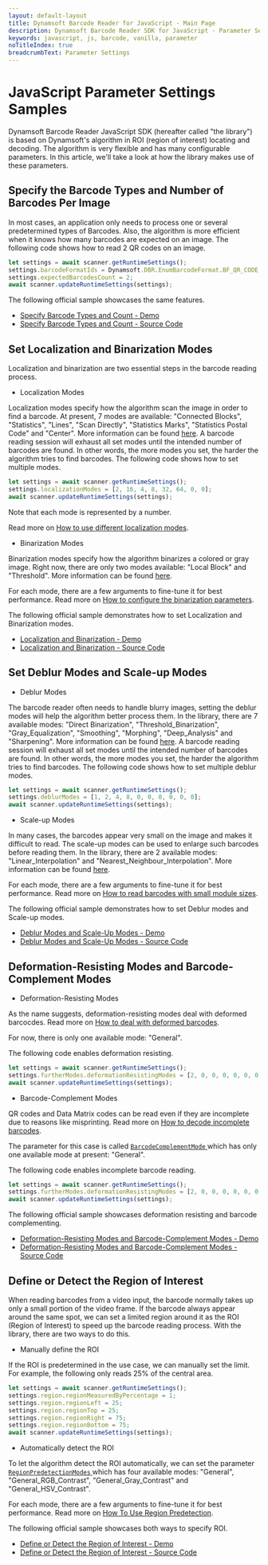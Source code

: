 ```yaml
---
layout: default-layout
title: Dynamsoft Barcode Reader for JavaScript - Main Page
description: Dynamsoft Barcode Reader SDK for JavaScript - Parameter Settings
keywords: javascript, js, barcode, vanilla, parameter
noTitleIndex: true
breadcrumbText: Parameter Settings
---
```


# JavaScript Parameter Settings Samples

Dynamsoft Barcode Reader JavaScript SDK (hereafter called "the library") is based on Dynamsoft's algorithm in ROI (region of interest) locating and decoding. The algorithm is very flexible and has many configurable parameters. In this article, we'll take a look at how the library makes use of these parameters.

## Specify the Barcode Types and Number of Barcodes Per Image

In most cases, an application only needs to process one or several predetermined types of Barcodes. Also, the algorithm is more efficient when it knows how many barcodes are expected on an image. The following code shows how to read 2 QR codes on an image.

```javascript
let settings = await scanner.getRuntimeSettings();
settings.barcodeFormatIds = Dynamsoft.DBR.EnumBarcodeFormat.BF_QR_CODE;
settings.expectedBarcodesCount = 2;
await scanner.updateRuntimeSettings(settings);
```

The following official sample showcases the same features.

* <a target = "_blank" href="https://dynamsoft.github.io/dbr-browser-samples/3.settings/1.barcodeFormats-expectedBarcodes.html">Specify Barcode Types and Count - Demo</a>
* <a target = "_blank" href="https://github.com/Dynamsoft/dbr-browser-samples/blob/master/3.settings/1.barcodeFormats-expectedBarcodes.html">Specify Barcode Types and Count - Source Code</a>

## Set Localization and Binarization Modes

Localization and binarization are two essential steps in the barcode reading process. 

* Localization Modes

Localization modes specify how the algorithm scan the image in order to find a barcode. At present, 7 modes are available: "Connected Blocks", "Statistics", "Lines", "Scan Directly", "Statistics Marks", "Statistics Postal Code" and "Center". More information can be found [here](https://www.dynamsoft.com/barcode-reader/parameters/reference/image-parameter/LocalizationModes.html?ver=latest#localizationmodes). A barcode reading session will exhaust all set modes until the intended number of barcodes are found. In other words, the more modes you set, the harder the algorithm tries to find barcodes. The following code shows how to set multiple modes.

```javascript
let settings = await scanner.getRuntimeSettings();
settings.localizationModes = [2, 16, 4, 8, 32, 64, 0, 0];
await scanner.updateRuntimeSettings(settings);
```

Note that each mode is represented by a number.

Read more on [How to use different localization modes](https://www.dynamsoft.com/barcode-reader/parameters/scenario-settings/how-to-set-localization-modes.html).

* Binarization Modes

Binarization modes specify how the algorithm binarizes a colored or gray image. Right now, there are only two modes available: "Local Block" and "Threshold". More information can be found [here](https://www.dynamsoft.com/barcode-reader/parameters/reference/image-parameter/BinarizationModes.html?ver=latest#binarizationmodes).

For each mode, there are a few arguments to fine-tune it for best performance. Read more on [How to configure the binarization parameters](https://www.dynamsoft.com/barcode-reader/parameters/scenario-settings/how-to-set-binarization-modes.html?ver=latest).

The following official sample demonstrates how to set Localization and Binarization modes.

* <a target = "_blank" href="https://dynamsoft.github.io/dbr-browser-samples/3.settings/2.localizationModes-binarizationModes.html">Localization and Binarization - Demo</a>
* <a target = "_blank" href="https://github.com/Dynamsoft/dbr-browser-samples/blob/master/3.settings/2.localizationModes-binarizationModes.html">Localization and Binarization - Source Code</a>

## Set Deblur Modes and Scale-up Modes

* Deblur Modes

The barcode reader often needs to handle blurry images, setting the deblur modes will help the algorithm better process them. In the library, there are 7 available modes: "Direct Binarization", "Threshold_Binarization", "Gray_Equalization", "Smoothing", "Morphing", "Deep_Analysis" and "Sharpening". More information can be found [here](https://www.dynamsoft.com/barcode-reader/parameters/reference/image-parameter/DeblurModes.html?ver=latest#deblurmodes). A barcode reading session will exhaust all set modes until the intended number of barcodes are found. In other words, the more modes you set, the harder the algorithm tries to find barcodes. The following code shows how to set multiple deblur modes.

```javascript
let settings = await scanner.getRuntimeSettings();
settings.deblurModes = [1, 2, 4, 8, 0, 0, 0, 0, 0, 0];
await scanner.updateRuntimeSettings(settings);
```

* Scale-up Modes

In many cases, the barcodes appear very small on the image and makes it difficult to read. The scale-up modes can be used to enlarge such barcodes before reading them. In the library, there are 2 available modes: "Linear_Interpolation" and "Nearest_Neighbour_Interpolation". More information can be found [here](https://www.dynamsoft.com/barcode-reader/parameters/reference/image-parameter/ScaleUpModes.html?ver=latest#scaleupmodes).

For each mode, there are a few arguments to fine-tune it for best performance. Read more on [How to read barcodes with small module sizes](https://www.dynamsoft.com/barcode-reader/parameters/scenario-settings/how-to-set-scaleup-modes.html?ver=latest).

The following official sample demonstrates how to set Deblur modes and Scale-up modes.

* <a target = "_blank" href="https://dynamsoft.github.io/dbr-browser-samples/3.settings/3.blurred-small-barcodes.html">Deblur Modes and Scale-Up Modes - Demo</a>
* <a target = "_blank" href="https://github.com/Dynamsoft/dbr-browser-samples/blob/master/3.settings/2.localizationModes-binarizationModes.html">Deblur Modes and Scale-Up Modes - Source Code</a>

## Deformation-Resisting Modes and Barcode-Complement Modes

* Deformation-Resisting Modes

As the name suggests, deformation-resisting modes deal with deformed barcocdes. Read more on [How to deal with deformed barcodes](https://www.dynamsoft.com/barcode-reader/parameters/scenario-settings/resist-deformation.html?ver=latest).

For now, there is only one available mode: "General".

The following code enables deformation resisting.

```javascript
let settings = await scanner.getRuntimeSettings();
settings.furtherModes.deformationResistingModes = [2, 0, 0, 0, 0, 0, 0, 0];
await scanner.updateRuntimeSettings(settings);
```

* Barcode-Complement Modes

QR codes and Data Matrix codes can be read even if they are incomplete due to reasons like misprinting. Read more on [How to decode incomplete barcodes](https://www.dynamsoft.com/barcode-reader/parameters/scenario-settings/how-to-set-barcode-complememt-modes.html?ver=latest).

The parameter for this case is called [ `BarcodeComplementMode` ](https://www.dynamsoft.com/barcode-reader/parameters/reference/image-parameter/BarcodeComplementModes.html?ver=latest#barcodecomplementmodes) which has only one available mode at present: "General". 

The following code enables incomplete barcode reading.

```javascript
let settings = await scanner.getRuntimeSettings();
settings.furtherModes.deformationResistingModes = [2, 0, 0, 0, 0, 0, 0, 0];
await scanner.updateRuntimeSettings(settings);
```

The following official sample showcases deformation resisting and barcode complementing.

* <a target = "_blank" href="https://dynamsoft.github.io/dbr-browser-samples/3.settings/4.deformed-incomplete-barcodes.html">Deformation-Resisting Modes and Barcode-Complement Modes - Demo</a>
* <a target = "_blank" href="https://github.com/Dynamsoft/dbr-browser-samples/blob/master/3.settings/4.deformed-incomplete-barcodes.html">Deformation-Resisting Modes and Barcode-Complement Modes - Source Code</a>

## Define or Detect the Region of Interest

When reading barcodes from a video input, the barcode normally takes up only a small portion of the video frame. If the barcode always appear around the same spot, we can set a limited region around it as the ROI (Region of Interest) to speed up the barcode reading process. With the library, there are two ways to do this.

* Manually define the ROI

If the ROI is predetermined in the use case, we can manually set the limit. For example, the following only reads 25% of the central area.

```javascript
let settings = await scanner.getRuntimeSettings();
settings.region.regionMeasuredByPercentage = 1;
settings.region.regionLeft = 25;
settings.region.regionTop = 25;
settings.region.regionRight = 75;
settings.region.regionBottom = 75;
await scanner.updateRuntimeSettings(settings);
```

* Automatically detect the ROI

To let the algorithm detect the ROI automatically, we can set the parameter [ `RegionPredetectionModes` ](https://www.dynamsoft.com/barcode-reader/parameters/reference/image-parameter/RegionPredetectionModes.html#regionpredetectionmodes) which has four available modes: "General", "General_RGB_Contrast", "General_Gray_Contrast" and "General_HSV_Contrast". 

For each mode, there are a few arguments to fine-tune it for best performance. Read more on [How To Use Region Predetection](https://www.dynamsoft.com/barcode-reader/parameters/scenario-settings/how-to-use-region-predetection.html?ver=latest).

The following official sample showcases both ways to specify ROI.

* <a target = "_blank" href="https://dynamsoft.github.io/dbr-browser-samples/3.settings/5.regionOfInterest-regionPredetection.html">Define or Detect the Region of Interest - Demo</a>
* <a target = "_blank" href="https://github.com/Dynamsoft/dbr-browser-samples/blob/master/3.settings/5.regionOfInterest-regionPredetection.html">Define or Detect the Region of Interest - Source Code</a>
